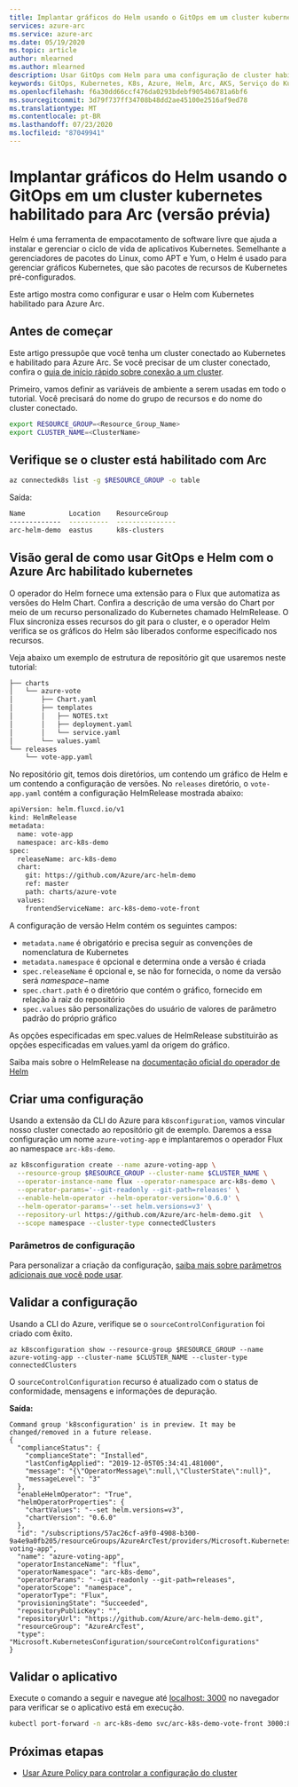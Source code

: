 ```yaml
---
title: Implantar gráficos do Helm usando o GitOps em um cluster kubernetes habilitado para Arc (versão prévia)
services: azure-arc
ms.service: azure-arc
ms.date: 05/19/2020
ms.topic: article
author: mlearned
ms.author: mlearned
description: Usar GitOps com Helm para uma configuração de cluster habilitada para Azure Arc (versão prévia)
keywords: GitOps, Kubernetes, K8s, Azure, Helm, Arc, AKS, Serviço do Kubernetes do Azure, contêineres
ms.openlocfilehash: f6a30dd66ccf476da0293bdebf9054b6781a6bf6
ms.sourcegitcommit: 3d79f737ff34708b48dd2ae45100e2516af9ed78
ms.translationtype: MT
ms.contentlocale: pt-BR
ms.lasthandoff: 07/23/2020
ms.locfileid: "87049941"
---
```

# <a name="deploy-helm-charts-using-gitops-on-arc-enabled-kubernetes-cluster-preview"></a>Implantar gráficos do Helm usando o GitOps em um cluster kubernetes habilitado para Arc (versão prévia)

Helm é uma ferramenta de empacotamento de software livre que ajuda a instalar e gerenciar o ciclo de vida de aplicativos Kubernetes. Semelhante a gerenciadores de pacotes do Linux, como APT e Yum, o Helm é usado para gerenciar gráficos Kubernetes, que são pacotes de recursos de Kubernetes pré-configurados.

Este artigo mostra como configurar e usar o Helm com Kubernetes habilitado para Azure Arc.

## <a name="before-you-begin"></a>Antes de começar

Este artigo pressupõe que você tenha um cluster conectado ao Kubernetes e habilitado para Azure Arc. Se você precisar de um cluster conectado, confira o [guia de início rápido sobre conexão a um cluster](./connect-cluster.md).

Primeiro, vamos definir as variáveis de ambiente a serem usadas em todo o tutorial. Você precisará do nome do grupo de recursos e do nome do cluster conectado.

```bash
export RESOURCE_GROUP=<Resource_Group_Name>
export CLUSTER_NAME=<ClusterName>
```

## <a name="verify-your-cluster-is-enabled-with-arc"></a>Verifique se o cluster está habilitado com Arc

```bash
az connectedk8s list -g $RESOURCE_GROUP -o table
```

Saída:
```bash
Name           Location    ResourceGroup
-------------  ----------  ---------------
arc-helm-demo  eastus      k8s-clusters
```

## <a name="overview-of-using-gitops-and-helm-with-azure-arc-enabled-kubernetes"></a>Visão geral de como usar GitOps e Helm com o Azure Arc habilitado kubernetes

 O operador do Helm fornece uma extensão para o Flux que automatiza as versões do Helm Chart. Confira a descrição de uma versão do Chart por meio de um recurso personalizado do Kubernetes chamado HelmRelease. O Flux sincroniza esses recursos do git para o cluster, e o operador Helm verifica se os gráficos do Helm são liberados conforme especificado nos recursos.

 Veja abaixo um exemplo de estrutura de repositório git que usaremos neste tutorial:

```bash
├── charts
│   └── azure-vote
│       ├── Chart.yaml
│       ├── templates
│       │   ├── NOTES.txt
│       │   ├── deployment.yaml
│       │   └── service.yaml
│       └── values.yaml
└── releases
    └── vote-app.yaml
```

No repositório git, temos dois diretórios, um contendo um gráfico de Helm e um contendo a configuração de versões. No `releases` diretório, o `vote-app.yaml` contém a configuração HelmRelease mostrada abaixo:

```bash
apiVersion: helm.fluxcd.io/v1
kind: HelmRelease
metadata:
  name: vote-app
  namespace: arc-k8s-demo
spec:
  releaseName: arc-k8s-demo
  chart:
    git: https://github.com/Azure/arc-helm-demo
    ref: master
    path: charts/azure-vote
  values:
    frontendServiceName: arc-k8s-demo-vote-front
```

A configuração de versão Helm contém os seguintes campos:

- `metadata.name` é obrigatório e precisa seguir as convenções de nomenclatura de Kubernetes
- `metadata.namespace` é opcional e determina onde a versão é criada
- `spec.releaseName` é opcional e, se não for fornecida, o nome da versão será $namespace-$name
- `spec.chart.path` é o diretório que contém o gráfico, fornecido em relação à raiz do repositório
- `spec.values` são personalizações do usuário de valores de parâmetro padrão do próprio gráfico

As opções especificadas em spec.values de HelmRelease substituirão as opções especificadas em values.yaml da origem do gráfico.

Saiba mais sobre o HelmRelease na [documentação oficial do operador de Helm](https://docs.fluxcd.io/projects/helm-operator/en/stable/)

## <a name="create-a-configuration"></a>Criar uma configuração

Usando a extensão da CLI do Azure para `k8sconfiguration`, vamos vincular nosso cluster conectado ao repositório git de exemplo. Daremos a essa configuração um nome `azure-voting-app` e implantaremos o operador Flux ao namespace `arc-k8s-demo`.

```bash
az k8sconfiguration create --name azure-voting-app \
  --resource-group $RESOURCE_GROUP --cluster-name $CLUSTER_NAME \
  --operator-instance-name flux --operator-namespace arc-k8s-demo \
  --operator-params='--git-readonly --git-path=releases' \
  --enable-helm-operator --helm-operator-version='0.6.0' \
  --helm-operator-params='--set helm.versions=v3' \
  --repository-url https://github.com/Azure/arc-helm-demo.git  \
  --scope namespace --cluster-type connectedClusters
```

### <a name="configuration-parameters"></a>Parâmetros de configuração

Para personalizar a criação da configuração, [saiba mais sobre parâmetros adicionais que você pode usar](./use-gitops-connected-cluster.md#additional-parameters).

## <a name="validate-the-configuration"></a>Validar a configuração

Usando a CLI do Azure, verifique se o `sourceControlConfiguration` foi criado com êxito.

```console
az k8sconfiguration show --resource-group $RESOURCE_GROUP --name azure-voting-app --cluster-name $CLUSTER_NAME --cluster-type connectedClusters
```

O `sourceControlConfiguration` recurso é atualizado com o status de conformidade, mensagens e informações de depuração.

**Saída:**

```console
Command group 'k8sconfiguration' is in preview. It may be changed/removed in a future release.
{
  "complianceStatus": {
    "complianceState": "Installed",
    "lastConfigApplied": "2019-12-05T05:34:41.481000",
    "message": "{\"OperatorMessage\":null,\"ClusterState\":null}",
    "messageLevel": "3"
  },
  "enableHelmOperator": "True",
  "helmOperatorProperties": {
    "chartValues": "--set helm.versions=v3",
    "chartVersion": "0.6.0"
  },
  "id": "/subscriptions/57ac26cf-a9f0-4908-b300-9a4e9a0fb205/resourceGroups/AzureArcTest/providers/Microsoft.Kubernetes/connectedClusters/AzureArcTest1/providers/Microsoft.KubernetesConfiguration/sourceControlConfigurations/azure-voting-app",
  "name": "azure-voting-app",
  "operatorInstanceName": "flux",
  "operatorNamespace": "arc-k8s-demo",
  "operatorParams": "--git-readonly --git-path=releases",
  "operatorScope": "namespace",
  "operatorType": "Flux",
  "provisioningState": "Succeeded",
  "repositoryPublicKey": "",
  "repositoryUrl": "https://github.com/Azure/arc-helm-demo.git",
  "resourceGroup": "AzureArcTest",
  "type": "Microsoft.KubernetesConfiguration/sourceControlConfigurations"
}
```

## <a name="validate-application"></a>Validar o aplicativo

Execute o comando a seguir e navegue até [localhost: 3000](http://localhost:3000) no navegador para verificar se o aplicativo está em execução.

```bash
kubectl port-forward -n arc-k8s-demo svc/arc-k8s-demo-vote-front 3000:80
```

## <a name="next-steps"></a>Próximas etapas

- [Usar Azure Policy para controlar a configuração do cluster](./use-azure-policy.md)

